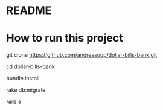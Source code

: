 # README

# How to run this project

git clone https://github.com/andressoop/dollar-bills-bank.git

cd dollar-bills-bank

bundle install

rake db:migrate

rails s
